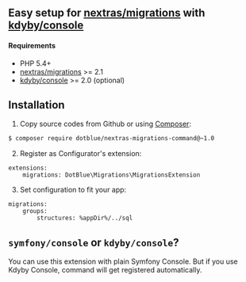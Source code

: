 ## Easy setup for [nextras/migrations](https://github.com/nextras/migrations) with [kdyby/console](https://github.com/Kdyby/Console)


#### Requirements

- PHP 5.4+
- [nextras/migrations](https://github.com/nextras/migrations) >= 2.1
- [kdyby/console](https://github.com/Kdyby/Console) >= 2.0 (optional)

## Installation

1) Copy source codes from Github or using [Composer](http://getcomposer.org/):
```sh
$ composer require dotblue/nextras-migrations-command@~1.0
```

2) Register as Configurator's extension:
```
extensions:
	migrations: DotBlue\Migrations\MigrationsExtension
```

3) Set configuration to fit your app:
```
migrations:
	groups:
		structures: %appDir%/../sql
```

## `symfony/console` or `kdyby/console`?

You can use this extension with plain Symfony Console. But if you use Kdyby Console, command will get registered automatically.
